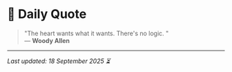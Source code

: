 # 📜 Daily Quote

> "The heart wants what it wants. There's no logic. "  
> — **Woody Allen**

---

_Last updated: 18 September 2025 ⏳_
